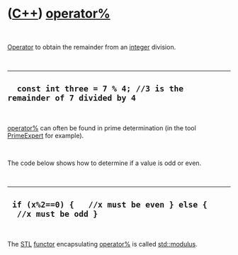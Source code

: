 



 

 

 

 

 

([C++](Cpp.md)) [operator%](CppOperatorModulus.md)
====================================================

 

[Operator](CppOperator.md) to obtain the remainder from an
[integer](CppInt.md) division.

 

  ---------------------------------------------------------------------
  `  const int three = 7 % 4; //3 is the remainder of 7 divided by 4`
  ---------------------------------------------------------------------

 

[operator%](CppOperatorModulus.md) can often be found in prime
determination (in the tool [PrimeExpert](CppPrimeExpert.md) for
example).

 

The code below shows how to determine if a value is odd or even.

 

  ------------------------------------------------------------------
  ` if (x%2==0) {   //x must be even } else {   //x must be odd }`
  ------------------------------------------------------------------

 

The [STL](CppStl.md) [functor](CppFunctor.md) encapsulating
[operator%](CppOperatorModulus.md) is called
[std::modulus](CppModulus.md).

 

 

 

 

 





 




